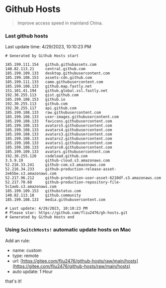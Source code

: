 # Github Hosts

> Improve access speed in mainland China.

### Last github hosts

Last update time: 4/29/2023, 10:10:23 PM

```base
# Generated by Github Hosts start 

185.199.111.154   github.githubassets.com
140.82.113.21     central.github.com
185.199.109.133   desktop.githubusercontent.com
185.199.108.153   assets-cdn.github.com
185.199.111.133   camo.githubusercontent.com
185.199.108.133   github.map.fastly.net
151.101.41.194    github.global.ssl.fastly.net
192.30.255.113    gist.github.com
185.199.108.153   github.io
192.30.255.113    github.com
192.30.255.117    api.github.com
185.199.108.133   raw.githubusercontent.com
185.199.108.133   user-images.githubusercontent.com
185.199.108.133   favicons.githubusercontent.com
185.199.108.133   avatars5.githubusercontent.com
185.199.108.133   avatars4.githubusercontent.com
185.199.108.133   avatars3.githubusercontent.com
185.199.108.133   avatars2.githubusercontent.com
185.199.108.133   avatars1.githubusercontent.com
185.199.108.133   avatars0.githubusercontent.com
185.199.109.133   avatars.githubusercontent.com
192.30.255.120    codeload.github.com
3.5.9.19          github-cloud.s3.amazonaws.com
52.216.33.241     github-com.s3.amazonaws.com
52.216.34.233     github-production-release-asset-2e65be.s3.amazonaws.com
52.217.96.212     github-production-user-asset-6210df.s3.amazonaws.com
52.217.70.68      github-production-repository-file-5c1aeb.s3.amazonaws.com
185.199.109.153   githubstatus.com
140.82.113.18     github.community
185.199.108.133   media.githubusercontent.com

# Last update: 4/29/2023, 10:10:23 PM
# Please star: https://github.com/fliu2476/gh-hosts.git
# Generated by Github Hosts end
```

### Using `SwitchHosts!` automatic update hosts on Mac
Add an rule:
- name: custom
- type: remote
- url: [https://gitee.com/fliu2476/github-hosts/raw/main/hosts](https://gitee.com/fliu2476/github-hosts/raw/main/hosts)
- auto update: 1 Hour

that's it!


